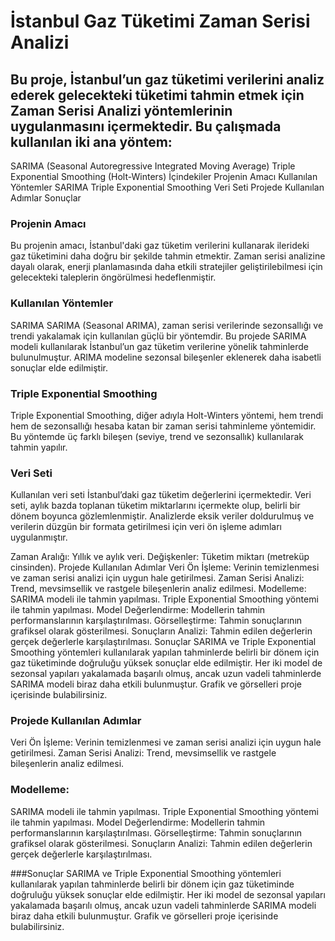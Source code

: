 # İstanbul Gaz Tüketimi Zaman Serisi Analizi
## Bu proje, İstanbul’un gaz tüketimi verilerini analiz ederek gelecekteki tüketimi tahmin etmek için Zaman Serisi Analizi yöntemlerinin uygulanmasını içermektedir. Bu çalışmada kullanılan iki ana yöntem:

SARIMA (Seasonal Autoregressive Integrated Moving Average)
Triple Exponential Smoothing (Holt-Winters)
İçindekiler
Projenin Amacı
Kullanılan Yöntemler
SARIMA
Triple Exponential Smoothing
Veri Seti
Projede Kullanılan Adımlar
Sonuçlar

### Projenin Amacı
Bu projenin amacı, İstanbul'daki gaz tüketim verilerini kullanarak ilerideki gaz tüketimini daha doğru bir şekilde tahmin etmektir. Zaman serisi analizine dayalı olarak, enerji planlamasında daha etkili stratejiler geliştirilebilmesi için gelecekteki taleplerin öngörülmesi hedeflenmiştir.

### Kullanılan Yöntemler
SARIMA
SARIMA (Seasonal ARIMA), zaman serisi verilerinde sezonsallığı ve trendi yakalamak için kullanılan güçlü bir yöntemdir. Bu projede SARIMA modeli kullanılarak İstanbul’un gaz tüketim verilerine yönelik tahminlerde bulunulmuştur. ARIMA modeline sezonsal bileşenler eklenerek daha isabetli sonuçlar elde edilmiştir.

### Triple Exponential Smoothing
Triple Exponential Smoothing, diğer adıyla Holt-Winters yöntemi, hem trendi hem de sezonsallığı hesaba katan bir zaman serisi tahminleme yöntemidir. Bu yöntemde üç farklı bileşen (seviye, trend ve sezonsallık) kullanılarak tahmin yapılır.

### Veri Seti
Kullanılan veri seti İstanbul’daki gaz tüketim değerlerini içermektedir. Veri seti, aylık bazda toplanan tüketim miktarlarını içermekte olup, belirli bir dönem boyunca gözlemlenmiştir. Analizlerde eksik veriler doldurulmuş ve verilerin düzgün bir formata getirilmesi için veri ön işleme adımları uygulanmıştır.

Zaman Aralığı: Yıllık ve aylık veri.
Değişkenler: Tüketim miktarı (metreküp cinsinden).
Projede Kullanılan Adımlar
Veri Ön İşleme: Verinin temizlenmesi ve zaman serisi analizi için uygun hale getirilmesi.
Zaman Serisi Analizi: Trend, mevsimsellik ve rastgele bileşenlerin analiz edilmesi.
Modelleme:
SARIMA modeli ile tahmin yapılması.
Triple Exponential Smoothing yöntemi ile tahmin yapılması.
Model Değerlendirme: Modellerin tahmin performanslarının karşılaştırılması.
Görselleştirme: Tahmin sonuçlarının grafiksel olarak gösterilmesi.
Sonuçların Analizi: Tahmin edilen değerlerin gerçek değerlerle karşılaştırılması.
Sonuçlar
SARIMA ve Triple Exponential Smoothing yöntemleri kullanılarak yapılan tahminlerde belirli bir dönem için gaz tüketiminde doğruluğu yüksek sonuçlar elde edilmiştir.
Her iki model de sezonsal yapıları yakalamada başarılı olmuş, ancak uzun vadeli tahminlerde SARIMA modeli biraz daha etkili bulunmuştur.
Grafik ve görselleri proje içerisinde bulabilirsiniz.

### Projede Kullanılan Adımlar
Veri Ön İşleme: Verinin temizlenmesi ve zaman serisi analizi için uygun hale getirilmesi.
Zaman Serisi Analizi: Trend, mevsimsellik ve rastgele bileşenlerin analiz edilmesi.

### Modelleme:
SARIMA modeli ile tahmin yapılması.
Triple Exponential Smoothing yöntemi ile tahmin yapılması.
Model Değerlendirme: Modellerin tahmin performanslarının karşılaştırılması.
Görselleştirme: Tahmin sonuçlarının grafiksel olarak gösterilmesi.
Sonuçların Analizi: Tahmin edilen değerlerin gerçek değerlerle karşılaştırılması. 

###Sonuçlar
SARIMA ve Triple Exponential Smoothing yöntemleri kullanılarak yapılan tahminlerde belirli bir dönem için gaz tüketiminde doğruluğu yüksek sonuçlar elde edilmiştir.
Her iki model de sezonsal yapıları yakalamada başarılı olmuş, ancak uzun vadeli tahminlerde SARIMA modeli biraz daha etkili bulunmuştur.
Grafik ve görselleri proje içerisinde bulabilirsiniz.
